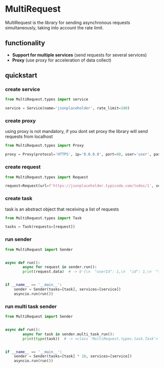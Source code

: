 # MultiRequest

MultiRequest is the library for sending asynchronous requests simultaneously, taking into account the rate limit.

## functionality

- __Support for multiple services__ (send requests for several services)
- __Proxy__ (use proxy for acceleration of data collect)

## quickstart

### create service

``` python
from MultiRequest.types import service

service = Service(name='jsonplaceholder', rate_limit=100)
```

### create proxy

using proxy is not mandatory, if you dont set proxy the library will send requests from localhost

``` python
from MultiRequest.types import Proxy

proxy = Proxy(protocol='HTTPS', ip='0.0.0.0', port=80, user='user', password='password')
```

### create request

``` python
from MultiRequest.types import Request

request=Request(url=f'https://jsonplaceholder.typicode.com/todos/1', service=service)
```

### create task

task is an abstract object that receiving a list of requests

``` python
from MultiRequest.types import Task

tasks = Task(requests=[request])
```

### run sender

``` python
from MultiRequest import Sender


async def run():
        async for request in sender.run():
        print(request.data)  # -> b'{\n  "userId": 1,\n  "id": 1,\n  "title": "delectus aut autem",\n  "completed": false\n}'


if __name__ == '__main__':
    sender = Sender(tasks=[task], services=[service])
    asyncio.run(run())
```

### run multi task sender

``` python
from MultiRequest import Sender


async def run():
        async for task in sender.multi_task_run():
        print(type(task))  # -> <class 'MultiRequest.types.task.Task'>


if __name__ == '__main__':
    sender = Sender(tasks=[task] * 10, services=[service])
    asyncio.run(run())
```